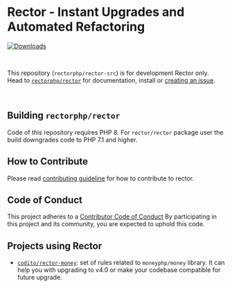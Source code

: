 # Rector - Instant Upgrades and Automated Refactoring

[![Downloads](https://img.shields.io/packagist/dt/rector/rector.svg?style=flat-square)](https://packagist.org/packages/rector/rector)

<br>

This repository (`rectorphp/rector-src`) is for development Rector only.
Head to [`rectorphp/rector`](http://github.com/rectorphp/rector) for documentation, install or [creating an issue](https://github.com/rectorphp/rector/issues/new).

<br>

## Building `rectorphp/rector`

Code of this repository requires PHP 8. For `rector/rector` package user the build downgrades code to PHP 7.1 and higher.

## How to Contribute

Please read [contributing guideline](/CONTRIBUTING.md) for how to contribute to rector.

## Code of Conduct

This project adheres to a [Contributor Code of Conduct](/CODE_OF_CONDUCT.md) By participating in this project and its community, you are expected to uphold this code.

## Projects using Rector

- [`codito/rector-money`](https://packagist.org/packages/codito/rector-money): set of rules related to `moneyphp/money` library. It can help you with upgrading to v4.0 or make your codebase compatible for future upgrade.
